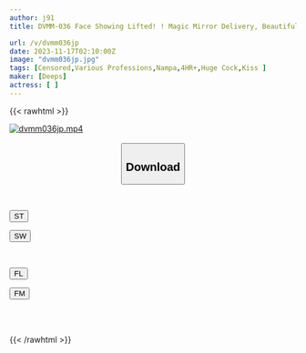 ```yaml
---
author: j91
title: DVMM-036 Face Showing Lifted! ! Magic Mirror Delivery, Beautiful Masked Dental Hygienist's First Public Deep Kiss Edition. SEX Special For All 8 People! ! The Beautiful Face That Is Usually Hidden Under The Mask Is Revealed For The First Time! An Angel In A White Coat Whose Pussy Melts With A Rich Kiss That Violently Intertwines Her Tongue In Her Mouth Has Sex With A Big Dick!

url: /v/dvmm036jp
date: 2023-11-17T02:10:00Z
image: "dvmm036jp.jpg"
tags: [Censored,Various Professions,Nampa,4HR+,Huge Cock,Kiss ]
maker: [Deeps]
actress: [ ]
---
```



{{< rawhtml >}}

<div class="video" data-videoid="84RkRPX40BhMO0">
    <a href="javascript:;">
        <img src="/v/dvmm036jp/dvmm036jp.jpg" width="WIDTH" height="HEIGHT" alt="dvmm036jp.mp4" loading="lazy">
    </a>
</div>

<script type="text/javascript" src="https://j91.asia/asset/on-demand-st.js"></script>

<br>
  <link rel="stylesheet" href="https://j91.asia/asset/bs5.css">
  
  <center>
  <button class="btn btn-primary" type="button" data-bs-toggle="collapse" data-bs-target=".multi-collapse" aria-expanded="false" aria-controls="multiCollapseExample1 multiCollapseExample2"><h2>Download</h2></button></center>
</p>
<div class="row">
  <div class="col">
    <div class="collapse multi-collapse" id="multiCollapseExample1">
      <div class="card card-body">
	      	      <br>
<div class="buttons">  
<p><a href="https://streamtape.to/v/84RkRPX40BhMO0" target="_blank"><button class="btn-hover color-3"><i class="fa fa-download"></i> ST</button></a></p>
<p><a href="https://sfastwish.com/m3yk3e6ds71p" target="_blank"><button class="btn-hover color-2"><i class="fa fa-download"></i> SW</button></a></p></div>
    </div>
  </div>
</div>
  <div class="col">
    <div class="collapse multi-collapse" id="multiCollapseExample2">
      <div class="card card-body">
	      <br>
<div class="buttons">
<p><a href="javascript:;" target="_blank"><button class="btn-hover color-9"><i class="fa fa-download"></i> FL</button></a></p>
<p><a href="javascript:;" target="_blank"><button class="btn-hover color-8"><i class="fa fa-download"></i> FM</button></a></p></div>
<br><br>
      </div>
    </div>
  </div>
</div>

{{< /rawhtml >}}
